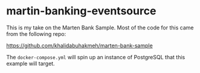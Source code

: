 # martin-banking-eventsource

This is my take on the Marten Bank Sample.  Most of the code for this came from the following repo:

https://github.com/khalidabuhakmeh/marten-bank-sample


The `docker-compose.yml` will spin up an instance of PostgreSQL that this example will target.  